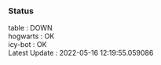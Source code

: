 ### Status


table : DOWN  
hogwarts : OK  
icy-bot : OK  
Latest Update : 2022-05-16 12:19:55.059086
